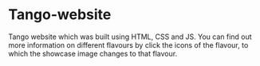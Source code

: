 # Tango-website

Tango website which was built using HTML, CSS and JS. You can find out more information on different flavours by click the icons of the flavour, to which the showcase image changes to that flavour.
